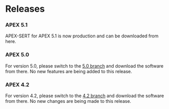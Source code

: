 # Releases
### APEX 5.1
APEX-SERT for APEX 5.1 is now production and can be downloaded from here.  

### APEX 5.0
For version 5.0, please switch to the [5.0 branch](https://github.com/OraOpenSource/apex-sert/tree/5.0.1/releases) 
and download the software from there.  No new features are being added to this release.

### APEX 4.2
For version 4.2, please switch to the [4.2 branch](https://github.com/OraOpenSource/apex-sert/tree/sert4) and download the software from there.  No new changes are being made to this release.
